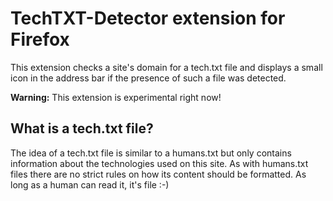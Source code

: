# TechTXT-Detector extension for Firefox

This extension checks a site's domain for a tech.txt file and displays a small
icon in the address bar if the presence of such a file was detected.


**Warning:** This extension is experimental right now!


## What is a tech.txt file?

The idea of a tech.txt file is similar to a humans.txt but only contains
information about the technologies used on this site. As with humans.txt files
there are no strict rules on how its content should be formatted. As long as a
human can read it, it's file :-)
